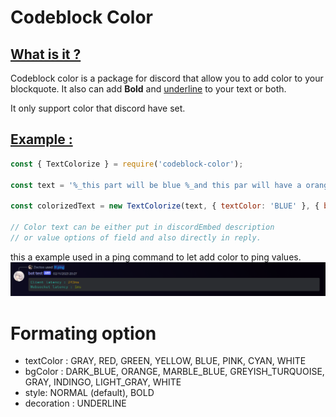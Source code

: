 # Codeblock Color

## <u>What is it ?</u>

Codeblock color is a package for discord that allow you to add color to your blockquote. It also can add **Bold** and <u>underline</u> to your text or both.

It only support color that discord have set.

## <u>Example :</u>

```js
const { TextColorize } = require('codeblock-color');

const text = '%_this part will be blue %_and this par will have a orange background';

const colorizedText = new TextColorize(text, { textColor: 'BLUE' }, { bgColor: 'ORANGE' });

// Color text can be either put in discordEmbed description
// or value options of field and also directly in reply.
```

this a example used in a ping command to let add color to ping values. ![ping example](./images/example.png)

# Formating option

- textColor : GRAY, RED, GREEN, YELLOW, BLUE, PINK, CYAN, WHITE
- bgColor : DARK_BLUE, ORANGE, MARBLE_BLUE, GREYISH_TURQUOISE, GRAY, INDINGO, LIGHT_GRAY, WHITE
- style: NORMAL (default), BOLD
- decoration : UNDERLINE
